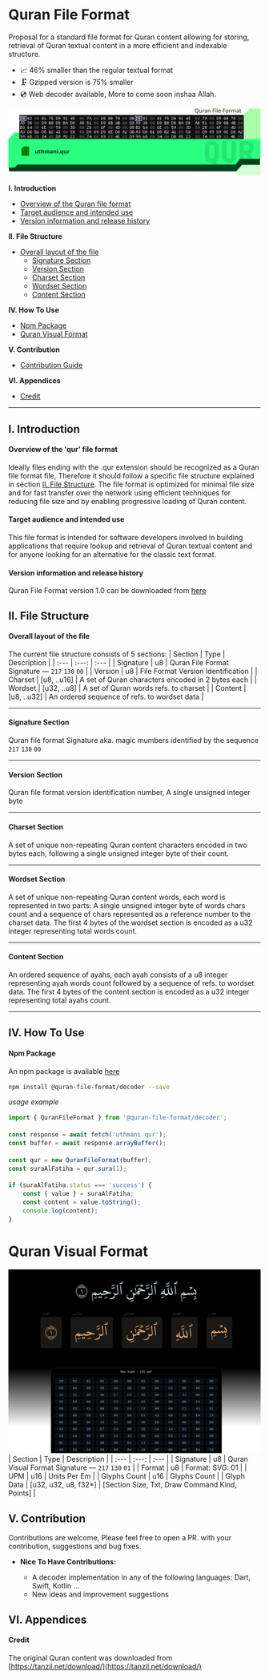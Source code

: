 # Quran File Format
Proposal for a standard file format for Quran content allowing for storing, retrieval of Quran textual content in a more efficient and indexable structure.

- 📈 46% smaller than the regular textual format
- 🗜️ Gzipped version is 75% smaller
- 💿 Web decoder available, More to come soon inshaa Allah.

![Quran File Format](banner.svg)

**I. Introduction**

* [Overview of the Quran file format](#overview)
* [Target audience and intended use](#audience)
* [Version information and release history](#version)

**II. File Structure**

* [Overall layout of the file](#layout)
    * [Signature Section](#signature)
    * [Version Section](#version)
    * [Charset Section](#charset)
    * [Wordset Section](#wordset)
    * [Content Section](#content)

**IV. How To Use**

* [Npm Package](#npm)
* [Quran Visual Format](#qvf)

**V. Contribution**

* [Contribution Guide](#contribution)

**VI. Appendices**

* [Credit](#credit)

---

## **I. Introduction**
<a id="overview"></a>

#### Overview of the 'qur' file format
Ideally files ending with the .qur extension should be recognized as a Quran file format file, Therefore it should follow a specific file structure explained in section [II. File Structure](#layout). The file format is optimized for minimal file size and for fast transfer over the network using efficient techniques for reducing file size and by enabling progressive loading of Quran content.

<a id="audience"></a>
#### Target audience and intended use
This file format is intended for software developers involved in building applications that require lookup and retrieval of Quran textual content and for anyone looking for an alternative for the classic text format.

<a id="version"></a>
#### Version information and release history
Quran File Format version 1.0 can be downloaded from [here](https://github.com/solomancode/qur-specs/releases/tag/v1.0)

## **II. File Structure**

<a id="layout"></a>
#### Overall layout of the file
The current file structure consists of 5 sections:
| Section       | Type | Description |
| :---         |     :---:      |          :--- |
| Signature   | u8     | Quran File Format Signature — `217` `130` `00` |
| Version     | u8       | File Format Version Identification      |
| Charset     | [u8, ..u16] | A set of Quran characters encoded in 2 bytes each |
| Wordset     | [u32, ..u8] | A set of Quran words refs. to charset |
| Content     | [u8, ..u32] | An ordered sequence of refs. to wordset data |

---

<a id="signature"></a>
#### Signature Section
Quran file format Signature aka. magic mumbers identified by the sequence `217` `130` `00`

---
<a id="version"></a>
#### Version Section
Quran file format version identification number, A single unsigned integer byte

---
<a id="charset"></a>
#### Charset Section
A set of unique non-repeating Quran content characters encoded in two bytes each, following a single unsigned integer byte of their count.

---
<a id="wordset"></a>
#### Wordset Section
A set of unique non-repeating Quran content words, each word is represented in two parts: A single unsigned integer byte of words chars count and a sequence of chars represented as a reference number to the charset data. The first 4 bytes of the wordset section is encoded as a u32 integer representing total words count.

---
<a id="content"></a>
#### Content Section
An ordered sequence of ayahs, each ayah consists of a u8 integer representing ayah words count followed by a sequence of refs. to wordset data. The first 4 bytes of the content section is encoded as a u32 integer representing total ayahs count.

---

## **IV. How To Use**

<a id="npm"></a>
#### Npm Package
An npm package is available [here](https://www.npmjs.com/package/@quran-file-format/decoder)

```sh
npm install @quran-file-format/decoder --save
```

*usage example*

```js
import { QuranFileFormat } from '@quran-file-format/decoder';

const response = await fetch('uthmani.qur');
const buffer = await response.arrayBuffer();

const qur = new QuranFileFormat(buffer);
const suraAlFatiha = qur.sura(1);

if (suraAlFatiha.status === 'success') {
    const { value } = suraAlFatiha;
    const content = value.toString();
    console.log(content);
}
```

<a id="qvf"></a>
# Quran Visual Format
![Quran Visual Format](qvf.png)
| Section       | Type | Description |
| :---         |     :---:      |          :--- |
| Signature   | u8     | Quran Visual Format Signature — `217` `130` `01` |
| Format     | u8       | Format: SVG: 01 |
| UPM     | u16 | Units Per Em |
| Glyphs Count     | u16 | Glyphs Count |
| Glyph Data     | [u32, u32, u8, f32*] | [Section Size, Txt, Draw Command Kind, Points] |



<a id="contribution"></a>
## **V. Contribution**
Contributions are welcome, Please feel free to open a PR. with your contribution, suggestions and bug fixes.
- **Nice To Have Contributions:**

    - A decoder implementation in any of the following languages: Dart, Swift, Kotlin ...
    - New ideas and improvement suggestions

<a id="credit"></a>
## **VI. Appendices**
#### Credit
The original Quran content was downloaded from [https://tanzil.net/download/](https://tanzil.net/download/)
